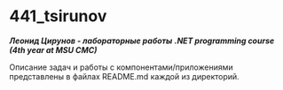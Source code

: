 # **441_tsirunov**
***Леонид Цирунов - лабораторные работы***
***.NET programming course (4th year  at MSU CMC)***

Описание задач и работы с компонентами/приложениями представлены в файлах README.md каждой из директорий.